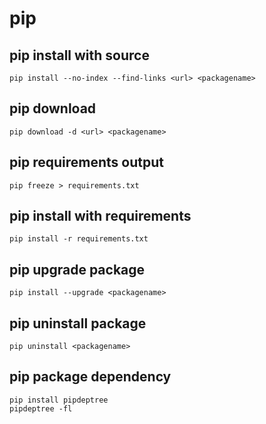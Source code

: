 # pip

## pip install with source
```
pip install --no-index --find-links <url> <packagename>
```

## pip download
```
pip download -d <url> <packagename>
```

## pip requirements output
```
pip freeze > requirements.txt
```

## pip install with requirements
```
pip install -r requirements.txt
```

## pip upgrade package
```
pip install --upgrade <packagename>
```

## pip uninstall package
```
pip uninstall <packagename>
```

## pip package dependency
```
pip install pipdeptree
pipdeptree -fl
```
